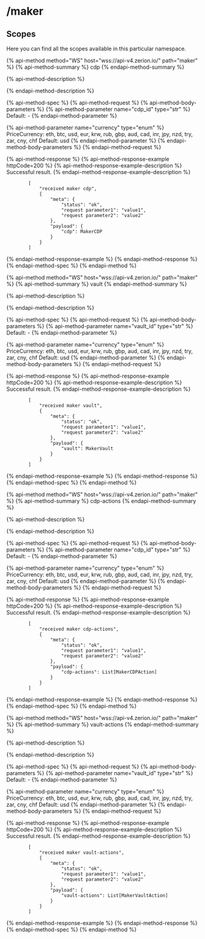 # /maker

## Scopes

Here you can find all the scopes available in this particular namespace.

{% api-method method="WS" host="wss://api-v4.zerion.io/" path="maker" %}
{% api-method-summary %}
cdp
{% endapi-method-summary %}

{% api-method-description %}

{% endapi-method-description %}

{% api-method-spec %}
{% api-method-request %}
{% api-method-body-parameters %}
{% api-method-parameter name="cdp\_id" type="str" %}
Default: -
{% endapi-method-parameter %}

{% api-method-parameter name="currency" type="enum" %}
PriceCurrency: eth, btc, usd, eur, krw, rub, gbp, aud, cad, inr, jpy, nzd, try, zar, cny, chf Default: usd
{% endapi-method-parameter %}
{% endapi-method-body-parameters %}
{% endapi-method-request %}

{% api-method-response %}
{% api-method-response-example httpCode=200 %}
{% api-method-response-example-description %}
Successful result.
{% endapi-method-response-example-description %}

```text
        [
            "received maker cdp",
            {
                "meta": {
                    "status": "ok",
                    "request parameter1": "value1",
                    "request parameter2": "value2"
                },
                "payload": {
                    "cdp": MakerCDP
                }
            }
        ]
```
{% endapi-method-response-example %}
{% endapi-method-response %}
{% endapi-method-spec %}
{% endapi-method %}

{% api-method method="WS" host="wss://api-v4.zerion.io/" path="maker" %}
{% api-method-summary %}
vault
{% endapi-method-summary %}

{% api-method-description %}

{% endapi-method-description %}

{% api-method-spec %}
{% api-method-request %}
{% api-method-body-parameters %}
{% api-method-parameter name="vault\_id" type="str" %}
Default: -
{% endapi-method-parameter %}

{% api-method-parameter name="currency" type="enum" %}
PriceCurrency: eth, btc, usd, eur, krw, rub, gbp, aud, cad, inr, jpy, nzd, try, zar, cny, chf Default: usd
{% endapi-method-parameter %}
{% endapi-method-body-parameters %}
{% endapi-method-request %}

{% api-method-response %}
{% api-method-response-example httpCode=200 %}
{% api-method-response-example-description %}
Successful result.
{% endapi-method-response-example-description %}

```text
        [
            "received maker vault",
            {
                "meta": {
                    "status": "ok",
                    "request parameter1": "value1",
                    "request parameter2": "value2"
                },
                "payload": {
                    "vault": MakerVault
                }
            }
        ]
```
{% endapi-method-response-example %}
{% endapi-method-response %}
{% endapi-method-spec %}
{% endapi-method %}

{% api-method method="WS" host="wss://api-v4.zerion.io/" path="maker" %}
{% api-method-summary %}
cdp-actions
{% endapi-method-summary %}

{% api-method-description %}

{% endapi-method-description %}

{% api-method-spec %}
{% api-method-request %}
{% api-method-body-parameters %}
{% api-method-parameter name="cdp\_id" type="str" %}
Default: -
{% endapi-method-parameter %}

{% api-method-parameter name="currency" type="enum" %}
PriceCurrency: eth, btc, usd, eur, krw, rub, gbp, aud, cad, inr, jpy, nzd, try, zar, cny, chf Default: usd
{% endapi-method-parameter %}
{% endapi-method-body-parameters %}
{% endapi-method-request %}

{% api-method-response %}
{% api-method-response-example httpCode=200 %}
{% api-method-response-example-description %}
Successful result.
{% endapi-method-response-example-description %}

```text
        [
            "received maker cdp-actions",
            {
                "meta": {
                    "status": "ok",
                    "request parameter1": "value1",
                    "request parameter2": "value2"
                },
                "payload": {
                    "cdp-actions": List[MakerCDPAction]
                }
            }
        ]
```
{% endapi-method-response-example %}
{% endapi-method-response %}
{% endapi-method-spec %}
{% endapi-method %}

{% api-method method="WS" host="wss://api-v4.zerion.io/" path="maker" %}
{% api-method-summary %}
vault-actions
{% endapi-method-summary %}

{% api-method-description %}

{% endapi-method-description %}

{% api-method-spec %}
{% api-method-request %}
{% api-method-body-parameters %}
{% api-method-parameter name="vault\_id" type="str" %}
Default: -
{% endapi-method-parameter %}

{% api-method-parameter name="currency" type="enum" %}
PriceCurrency: eth, btc, usd, eur, krw, rub, gbp, aud, cad, inr, jpy, nzd, try, zar, cny, chf Default: usd
{% endapi-method-parameter %}
{% endapi-method-body-parameters %}
{% endapi-method-request %}

{% api-method-response %}
{% api-method-response-example httpCode=200 %}
{% api-method-response-example-description %}
Successful result.
{% endapi-method-response-example-description %}

```text
        [
            "received maker vault-actions",
            {
                "meta": {
                    "status": "ok",
                    "request parameter1": "value1",
                    "request parameter2": "value2"
                },
                "payload": {
                    "vault-actions": List[MakerVaultAction]
                }
            }
        ]
```
{% endapi-method-response-example %}
{% endapi-method-response %}
{% endapi-method-spec %}
{% endapi-method %}

